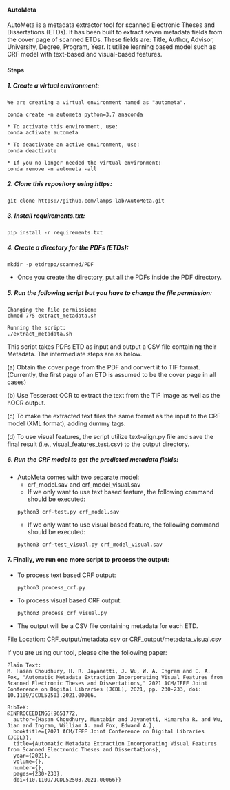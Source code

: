#### AutoMeta

AutoMeta is a metadata extractor tool for scanned Electronic Theses and Dissertations (ETDs). It has been built to extract seven metadata fields from the cover page of scanned ETDs. These fields are: Title, Author, Advisor, University, Degree, Program, Year. It utilize learning based model such as CRF model with text-based and visual-based features.

#### Steps

##### 1. Create a virtual environment:
```
We are creating a virtual environment named as "autometa".

conda create -n autometa python=3.7 anaconda

* To activate this environment, use:
conda activate autometa

* To deactivate an active environment, use:
conda deactivate

* If you no longer needed the virtual environment:
conda remove -n autometa -all

``` 

##### 2. Clone this repository using https:
```
git clone https://github.com/lamps-lab/AutoMeta.git

```
##### 3. Install requirements.txt:
```
pip install -r requirements.txt

```
##### 4. Create a directory for the PDFs (ETDs):
```
mkdir -p etdrepo/scanned/PDF
```
* Once you create the directory, put all the PDFs inside the PDF directory.

##### 5. Run the following script but you have to change the file permission:
```
Changing the file permission:
chmod 775 extract_metadata.sh

Running the script:
./extract_metadata.sh
``` 

This script takes PDFs ETD as input and output a CSV file containing their Metadata. The intermediate steps are as below.

(a) Obtain the cover page from the PDF and convert it to TIF format.
(Currently, the first page of an ETD is assumed to be the cover page in all cases)

(b) Use Tesseract OCR to extract the text from the TIF image as well as the hOCR output.

(c) To make the extracted text files the same format as the input to the CRF model (XML format), adding dummy tags.

(d) To use visual features, the script utilize text-align.py file and save the final result (i.e., visual_features_test.csv) to the output directory.

##### 6. Run the CRF model to get the predicted metadata fields:

* AutoMeta comes with two separate model:
    * crf_model.sav and crf_model_visual.sav
    * If we only want to use text based feature, the following command should be executed:
    ```
    python3 crf-test.py crf_model.sav
    ```
    * If we only want to use visual based feature, the following command should be executed:
    ```
    python3 crf-test_visual.py crf_model_visual.sav
    ```
#### 7. Finally, we run one more script to process the output:

* To process text based CRF output:

    ```
    python3 process_crf.py
    
    ```
* To process visual based CRF output:

    ```
    python3 process_crf_visual.py
    
    ```

* The output will be a CSV file containing metadata for each ETD.

File Location: CRF_output/metadata.csv or CRF_output/metadata_visual.csv

If you are using our tool, please cite the following paper:

```
Plain Text:
M. Hasan Choudhury, H. R. Jayanetti, J. Wu, W. A. Ingram and E. A. Fox, "Automatic Metadata Extraction Incorporating Visual Features from Scanned Electronic Theses and Dissertations," 2021 ACM/IEEE Joint Conference on Digital Libraries (JCDL), 2021, pp. 230-233, doi: 10.1109/JCDL52503.2021.00066.

BibTeX:
@INPROCEEDINGS{9651772,
  author={Hasan Choudhury, Muntabir and Jayanetti, Himarsha R. and Wu, Jian and Ingram, William A. and Fox, Edward A.},
  booktitle={2021 ACM/IEEE Joint Conference on Digital Libraries (JCDL)}, 
  title={Automatic Metadata Extraction Incorporating Visual Features from Scanned Electronic Theses and Dissertations}, 
  year={2021},
  volume={},
  number={},
  pages={230-233},
  doi={10.1109/JCDL52503.2021.00066}}

```